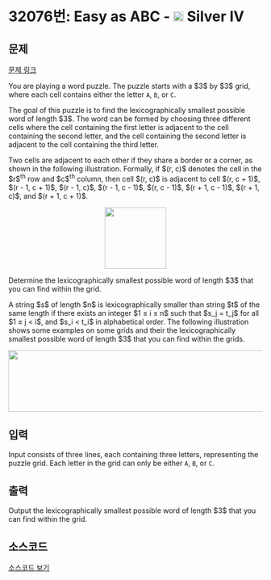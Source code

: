 # 32076번: Easy as ABC - <img src="https://static.solved.ac/tier_small/7.svg" style="height:20px" /> Silver IV

<!-- performance -->

<!-- 문제 제출 후 깃허브에 푸시를 했을 때 제출한 코드의 성능이 입력될 공간입니다.-->

<!-- end -->

## 문제

[문제 링크](https://boj.kr/32076)


<p>You are playing a word puzzle. The puzzle starts with a $3$ by $3$ grid, where each cell contains either the letter <code>A</code>, <code>B</code>, or <code>C</code>.</p>

<p>The goal of this puzzle is to find the lexicographically smallest possible word of length $3$. The word can be formed by choosing three different cells where the cell containing the first letter is adjacent to the cell containing the second letter, and the cell containing the second letter is adjacent to the cell containing the third letter.</p>

<p>Two cells are adjacent to each other if they share a border or a corner, as shown in the following illustration. Formally, if $(r, c)$ denotes the cell in the $r$<sup>th</sup> row and $c$<sup>th</sup> column, then cell $(r, c)$ is adjacent to cell $(r, c + 1)$, $(r - 1, c + 1)$, $(r - 1, c)$, $(r - 1, c - 1)$, $(r, c - 1)$, $(r + 1, c - 1)$, $(r + 1, c)$, and $(r + 1, c + 1)$.</p>

<p style="text-align: center;"><img alt="" src="https://upload.acmicpc.net/8c527d51-4c91-4782-8520-8dcba14bdfd7/-/preview/" style="width: 122px; height: 122px;"></p>

<p>Determine the lexicographically smallest possible word of length $3$ that you can find within the grid.</p>

<p>A string $s$ of length $n$ is lexicographically smaller than string $t$ of the same length if there exists an integer $1 ≤ i ≤ n$ such that $s_j = t_j$ for all $1 ≤ j &lt; i$, and $s_i &lt; t_i$ in alphabetical order. The following illustration shows some examples on some grids and their the lexicographically smallest possible word of length $3$ that you can find within the grids.</p>

<p style="text-align: center;"><img alt="" src="https://upload.acmicpc.net/19860b6d-9982-4172-ad19-e662c191d542/-/preview/" style="width: 691px; height: 122px;"></p>



## 입력


<p>Input consists of three lines, each containing three letters, representing the puzzle grid. Each letter in the grid can only be either <code>A</code>, <code>B</code>, or <code>C</code>.</p>



## 출력


<p>Output the lexicographically smallest possible word of length $3$ that you can find within the grid.</p>



## 소스코드

[소스코드 보기](Easy%20as%20ABC.cpp)